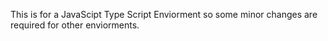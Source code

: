 This is for a JavaScipt Type Script Enviorment so some minor changes are required for other enviorments.
